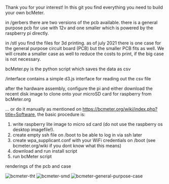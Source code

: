Thank you for your interest! In this git you find everything you need to build your own bcMeter. 

in /gerbers there are two versions of the pcb available. there is a general purpose pcb for use with 12v and one smaller which is powered by the raspberry pi directly.

in /stl you find the files for 3d printing. as of july 2021 there is one case for the general purpose circuit board (PCB) but the smaller PCB fits as well. We will create a smaller case as well to reduce the costs to print, if the big case is not necessary. 

bcMeter.py is the python script which saves the data as csv

/interface contains a simple d3.js interface for reading out the csv file


after the hardware assembly, configure the pi and either download the recent disk image to clone onto your microSD card for raspberry from bcMeter.org 


... or do it manually as mentioned on  https://bcmeter.org/wiki/index.php?title=Software, the basic procedure is:

1. write raspberry lite image to micro sd card (do not use the raspberry os desktop imagefile!). 
2. create empty ssh file on /boot to be able to log in via ssh later
3. create wpa_supplicant.conf with your WiFi credentials on /boot (see bcmeter.org/wiki if you dont know what this means)
4. download and run install script
5. run bcMeter script





renderings of the pcb and case

![bcmeter-tht](https://user-images.githubusercontent.com/87074315/124761537-337b2780-df32-11eb-83bd-753e4972f371.jpg)
![bcmeter-smd](https://user-images.githubusercontent.com/87074315/124761541-3413be00-df32-11eb-88a7-5631a5a1f0b4.jpg)
![bcmeter-general-purpose-case](https://user-images.githubusercontent.com/87074315/124761546-3413be00-df32-11eb-8138-fc08c174cbb7.jpg)
